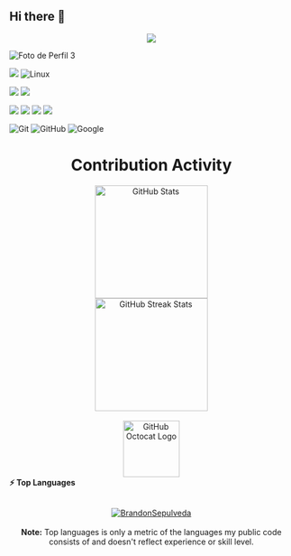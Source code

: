 ## Hi there 👋


<p align="center">
  <a href="https://github.com/DenverCoder1/readme-typing-svg"><img src="https://readme-typing-svg.herokuapp.com?font=Time+New+Roman&color=white&size=25&center=true&vCenter=true&width=600&height=100&lines=Brandon+Sepulveda+PapiBrandon;++;Desarrollador,Especialista+de+soporte,;Computer+Science,;PapiBrandon-squaddelputeo-TYBYTEPRO,;Active+Learner/Researcher,;Love+to+learn+new+stuffs..<3"></a>
</p>

![Foto de Perfil 3](https://github.com/user-attachments/assets/1b062294-4327-426f-ab91-70175e0d210f)


![](https://img.shields.io/badge/OS-Windows-black?style=for-the-badge&logo=windows) ![Linux](https://img.shields.io/badge/Linux-FCC624?style=for-the-badge&logo=linux&logoColor=black) 

![](https://img.shields.io/badge/Editor-Visual%20Studio%20/%20Code-black?style=for-the-badge&logo=visualstudio)
![](https://img.shields.io/badge/Editor-Sublime%20Text-black?style=for-the-badge&logo=sublimetext) 

[](https://img.shields.io/badge/Shell-BASH-black?style=for-the-badge&logo=gnometerminal) ![](https://img.shields.io/badge/Shell-Command%20Prompt-black?style=for-the-badge&logo=windowsterminal) ![](https://img.shields.io/badge/Shell-BASH-black?style=for-the-badge&logo=gnometerminal)
![](https://img.shields.io/badge/Code-.NET-blackt?style=for-the-badge&logo=dotnet)
![](https://img.shields.io/badge/Code-Python-black?style=for-the-badge&logo=python)


![Git](https://img.shields.io/badge/git-%23F05033.svg?style=for-the-badge&logo=git&logoColor=white)
![GitHub](https://img.shields.io/badge/github-%23121011.svg?style=for-the-badge&logo=github&logoColor=white) ![Google](https://img.shields.io/badge/google-%234285F4.svg?style=for-the-badge&logo=google&logoColor=white)

  <div align="center">
    <h1>Contribution Activity</h1>
    <img src="https://github-readme-stats.vercel.app/api?username=BrandonSepulveda&title_color=6FDA44&text_color=FFFFFF&show_icons=true&icon_color=6FDA44&include_all_commits=true&count_private=true&theme=dark" alt="GitHub Stats" height="200" />
    <br>
    <!--
    <img src="https://github-readme-stats.vercel.app/api/top-langs?username=BrandonSepulveda&layout=compact&title_color=6FDA44&text_color=FFFFFF&theme=dark" alt="GitHub Most Used Languages" height="200" />
    <br>
    -->
    <img src="https://github-readme-streak-stats.herokuapp.com/?user=BrandonSepulveda&theme=dark&date_format=j%20M%5B%20Y%5D&currStreakLabel=6FDA44&fire=6FDA44&ring=6FDA44" alt="GitHub Streak Stats" height="200" />
    <br>
    <br>
</div>
<div align="center">
    <img src="https://raw.githubusercontent.com/BrandonSepulveda/BrandonSepulveda/main/GitHub.gif" alt="GitHub Octocat Logo" height="100">
   
</div>


<summary><b>⚡ Top Languages</b></summary>
<br/>

<p align="center">
    <a href="https://github.com/BrandonSepulveda">
        <img src="https://github-readme-stats.vercel.app/api/top-langs/?username=BrandonSepulveda&langs_count=8&layout=compact" alt="BrandonSepulveda">
    </a>
    <br/>
    <br/>
    <b>Note:</b> Top languages is only a metric of the languages my public code consists of and doesn't reflect experience or skill level.
</p>
<br/>

    
<!--
**BrandonSepulveda/BrandonSepulveda** is a ✨ _special_ ✨ repository because its `README.md` (this file) appears on your GitHub profile.

Here are some ideas to get you started:

- 🔭 I’m currently working on ...
- 🌱 I’m currently learning ...
- 👯 I’m looking to collaborate on ...
- 🤔 I’m looking for help with ...
- 💬 Ask me about ...
- 📫 How to reach me: ...
- 😄 Pronouns: ...
- ⚡ Fun fact: ...
-->
